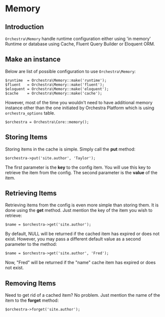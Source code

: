 # Memory

## Introduction

`Orchestra\Memory` handle runtime configuration either using 'in memory' Runtime or database using Cache, Fluent Query Builder or Eloquent ORM.

## Make an instance

Below are list of possible configuration to use `Orchestra\Memory`:

	$runtime  = Orchestra\Memory::make('runtime');
	$fluent   = Orchestra\Memory::make('fluent');
	$eloquent = Orchestra\Memory::make('eloquent'); 
	$cache    = Orchestra\Memory::make('cache');

However, most of the time you wouldn't need to have additional memory instance other than the one initiated by Orchestra Platform which is using `orchestra_options` table.

	$orchestra = Orchestra\Core::memory();

## Storing Items

Storing items in the cache is simple. Simply call the **put** method:

	$orchestra->put('site.author', 'Taylor');

The first parameter is the **key** to the config item. You will use this key to retrieve the item from the config. The second parameter is the **value** of the item. 

## Retrieving Items

Retrieving items from the config is even more simple than storing them. It is done using the **get** method. Just mention the key of the item you wish to retrieve:

	$name = $orchestra->get('site.author');

By default, NULL will be returned if the cached item has expired or does not exist. However, you may pass a different default value as a second parameter to the method:

	$name = $orchestra->get('site.author', 'Fred');

Now, "Fred" will be returned if the "name" cache item has expired or does not exist.

## Removing Items

Need to get rid of a cached item? No problem. Just mention the name of the item to the **forget** method:

	$orchestra->forget('site.author');
